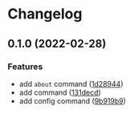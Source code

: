 # Changelog

## 0.1.0 (2022-02-28)


### Features

* add `about` command ([1d28944](https://www.github.com/brokeyourbike/melodist/commit/1d289449f17f6f0bbd07ea2f90411263934b92c7))
* add command ([131decd](https://www.github.com/brokeyourbike/melodist/commit/131decd58261027fa188c5c77a0ab31e2c5ed4ee))
* add config command ([9b919b9](https://www.github.com/brokeyourbike/melodist/commit/9b919b994ede8c208e486ea42c4a454430ea4c81))
